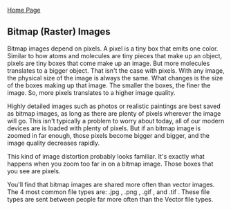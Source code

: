 [Home Page](https://github.com/mychalmasterson/Final-Project/blob/master/README.md)

## Bitmap (Raster) Images ##

Bitmap images depend on pixels. A pixel is a tiny box that emits one color. Similar to how atoms and molecules are tiny pieces that make up an object, pixels are tiny boxes that come make up an image. But more molecules translates to a bigger object. That isn't the case with pixels. With any image, the physical size of the image is always the same. What changes is the size of the boxes making up that image. The smaller the boxes, the finer the image. So, more pixels translates to a higher image quality. 

Highly detailed images such as photos or realistic paintings are best saved as bitmap images, as long as there are plenty of pixels wherever the image will go. This isn't typically a problem to worry about today, all of our modern devices are is loaded with plenty of pixels. But if an bitmap image is zoomed in far enough, those pixels become bigger and bigger, and the image quality decreases rapidly.


This kind of image distortion probably looks familiar. It's exactly what happens when you zoom too far in on a bitmap image. Those boxes that you see are pixels.

You'll find that bitmap images are shared more often than vector images. The 4 most common file types are: .jpg , .png , .gif , and .tif . These file types are sent between people far more often than the Vector file types.
